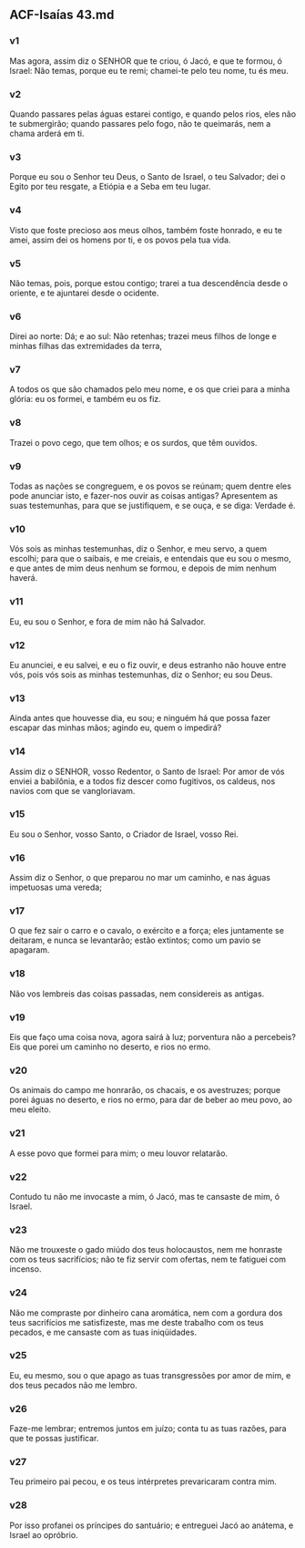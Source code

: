 ## ACF-Isaías 43.md
### v1
 Mas agora, assim diz o SENHOR que te criou, ó Jacó, e que te formou, ó Israel: Não temas, porque eu te remi; chamei-te pelo teu nome, tu és meu.
### v2
 Quando passares pelas águas estarei contigo, e quando pelos rios, eles não te submergirão; quando passares pelo fogo, não te queimarás, nem a chama arderá em ti.
### v3
 Porque eu sou o Senhor teu Deus, o Santo de Israel, o teu Salvador; dei o Egito por teu resgate, a Etiópia e a Seba em teu lugar.
### v4
 Visto que foste precioso aos meus olhos, também foste honrado, e eu te amei, assim dei os homens por ti, e os povos pela tua vida.
### v5
 Não temas, pois, porque estou contigo; trarei a tua descendência desde o oriente, e te ajuntarei desde o ocidente.
### v6
 Direi ao norte: Dá; e ao sul: Não retenhas; trazei meus filhos de longe e minhas filhas das extremidades da terra,
### v7
 A todos os que são chamados pelo meu nome, e os que criei para a minha glória: eu os formei, e também eu os fiz.
### v8
 Trazei o povo cego, que tem olhos; e os surdos, que têm ouvidos.
### v9
 Todas as nações se congreguem, e os povos se reúnam; quem dentre eles pode anunciar isto, e fazer-nos ouvir as coisas antigas? Apresentem as suas testemunhas, para que se justifiquem, e se ouça, e se diga: Verdade é.
### v10
 Vós sois as minhas testemunhas, diz o Senhor, e meu servo, a quem escolhi; para que o saibais, e me creiais, e entendais que eu sou o mesmo, e que antes de mim deus nenhum se formou, e depois de mim nenhum haverá.
### v11
 Eu, eu sou o Senhor, e fora de mim não há Salvador.
### v12
 Eu anunciei, e eu salvei, e eu o fiz ouvir, e deus estranho não houve entre vós, pois vós sois as minhas testemunhas, diz o Senhor; eu sou Deus.
### v13
 Ainda antes que houvesse dia, eu sou; e ninguém há que possa fazer escapar das minhas mãos; agindo eu, quem o impedirá?
### v14
 Assim diz o SENHOR, vosso Redentor, o Santo de Israel: Por amor de vós enviei a babilônia, e a todos fiz descer como fugitivos, os caldeus, nos navios com que se vangloriavam.
### v15
 Eu sou o Senhor, vosso Santo, o Criador de Israel, vosso Rei.
### v16
 Assim diz o Senhor, o que preparou no mar um caminho, e nas águas impetuosas uma vereda;
### v17
 O que fez sair o carro e o cavalo, o exército e a força; eles juntamente se deitaram, e nunca se levantarão; estão extintos; como um pavio se apagaram.
### v18
 Não vos lembreis das coisas passadas, nem considereis as antigas.
### v19
 Eis que faço uma coisa nova, agora sairá à luz; porventura não a percebeis? Eis que porei um caminho no deserto, e rios no ermo.
### v20
 Os animais do campo me honrarão, os chacais, e os avestruzes; porque porei águas no deserto, e rios no ermo, para dar de beber ao meu povo, ao meu eleito.
### v21
 A esse povo que formei para mim; o meu louvor relatarão.
### v22
 Contudo tu não me invocaste a mim, ó Jacó, mas te cansaste de mim, ó Israel.
### v23
 Não me trouxeste o gado miúdo dos teus holocaustos, nem me honraste com os teus sacrifícios; não te fiz servir com ofertas, nem te fatiguei com incenso.
### v24
 Não me compraste por dinheiro cana aromática, nem com a gordura dos teus sacrifícios me satisfizeste, mas me deste trabalho com os teus pecados, e me cansaste com as tuas iniqüidades.
### v25
 Eu, eu mesmo, sou o que apago as tuas transgressões por amor de mim, e dos teus pecados não me lembro.
### v26
 Faze-me lembrar; entremos juntos em juízo; conta tu as tuas razões, para que te possas justificar.
### v27
 Teu primeiro pai pecou, e os teus intérpretes prevaricaram contra mim.
### v28
 Por isso profanei os príncipes do santuário; e entreguei Jacó ao anátema, e Israel ao opróbrio.
